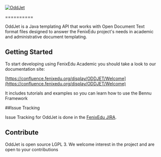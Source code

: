[![OddJet](https://cloud.githubusercontent.com/assets/132118/5029622/8fe44d3e-6b40-11e4-83b2-3941aa6ca829.png)](https://fenixedu.org)

==========

OddJet is a Java templating API that works with Open Document Text format files designed to answer the FenixEdu project's needs in academic and administrative document templating.

## Getting Started

To start developing using FenixEdu Academic you should take a look to our documentation site:

[https://confluence.fenixedu.org/display/ODDJET/Welcome](https://confluence.fenixedu.org/display/ODDJET/Welcome)

It includes tutorials and examples so you can learn how to use the Bennu Framework

##Issue Tracking

Issue Tracking for OddJet is done in the [FenixEdu JIRA](https://jira.fenixedu.org/browse/ODDJET).


## Contribute

OddJet is open source LGPL 3. We welcome interest in the project and are open to your contributions
